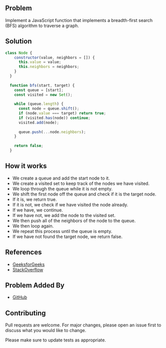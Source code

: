 ## Problem

Implement a JavaScript function that implements a breadth-first search (BFS) algorithm to traverse a graph.


## Solution

```javascript
class Node {
    constructor(value, neighbors = []) {
      this.value = value;
      this.neighbors = neighbors;
    }
  }
  
  function bfs(start, target) {
    const queue = [start];
    const visited = new Set();
  
    while (queue.length) {
      const node = queue.shift();
      if (node.value === target) return true;
      if (visited.has(node)) continue;
      visited.add(node);
  
      queue.push(...node.neighbors);
    }
  
    return false;
  }
  ```
  
  ## How it works

-  We create a queue and add the start node to it.
-  We create a visited set to keep track of the nodes we have visited.
-  We loop through the queue while it is not empty.
-  We shift the first node off the queue and check if it is the target node.
-  If it is, we return true.
-  If it is not, we check if we have visited the node already.
-  If we have, we continue.
-  If we have not, we add the node to the visited set.
-  We then push all of the neighbors of the node to the queue.
-  We then loop again.
-  We repeat this process until the queue is empty.
-  If we have not found the target node, we return false.


## References

- [GeeksforGeeks](https://www.geeksforgeeks.org/breadth-first-search-or-bfs-for-a-graph/)
- [StackOverflow](https://stackoverflow.com/questions/2505431/breadth-first-search-and-depth-first-search)


## Problem Added By
- [GitHub](https://github.com/Akbar-Ahmed) 


## Contributing
Pull requests are welcome. For major changes, please open an issue first to discuss what you would like to change.

Please make sure to update tests as appropriate.
